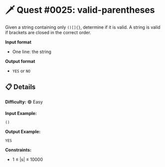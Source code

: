 # 🗡️ Quest #0025: valid-parentheses

Given a string containing only `()[]{}`, determine if it is valid. A string is valid if brackets are closed in the correct order.

**Input format**
- One line: the string

**Output format**
- `YES` or `NO`

## 📋 Details  
**Difficulty:** 🟢 Easy

**Input Example:**  
```
()
```

**Output Example:**  
```
YES
```

**Constraints:**  
- 1 ≤ |s| ≤ 10000
